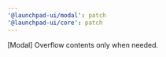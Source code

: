 ```yaml
---
'@launchpad-ui/modal': patch
'@launchpad-ui/core': patch
---
```


[Modal] Overflow contents only when needed.
